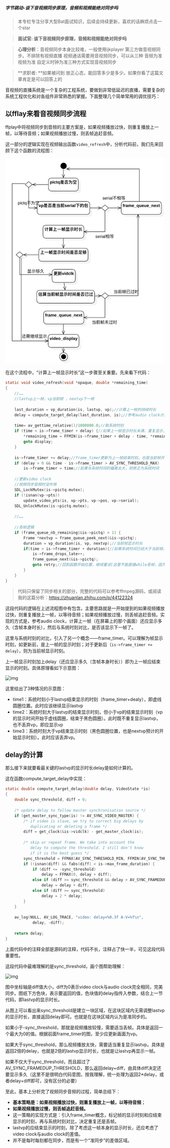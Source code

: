 ##### 字节跳动-谈下音视频同步原理，音频和视频能绝对同步吗

> 本专栏专注分享大型Bat面试知识，后续会持续更新，喜欢的话麻烦点击一个star
>
> 

> **面试官:  谈下音视频同步原理，音频和视频能绝对同步吗**

> **心理分析**：音视频同步本身比较难，一般使用ijkplayer 第三方做音视频同步。不排除有视频直播  视频通话需要用音视频同步，可以从三种 音频为准 视频为准  自定义时钟为准三种方式实现音视频同步

> **求职者: **如果被问到 放正心态，能回答多少是多少。如果你看了这篇文章肯定是可以回答上的

音视频的直播系统是一个复杂的工程系统，要做到非常低延迟的直播，需要复杂的系统工程优化和对各组件非常熟悉的掌握。下面整理几个简单常用的调优技巧：

## 以fflay来看音视频同步流程

ffplay中将视频同步到音频的主要方案是，如果视频播放过快，则重复播放上一帧，以等待音频；如果视频播放过慢，则丢帧追赶音频。

这一部分的逻辑实现在视频输出函数`video_refresh`中，分析代码前，我们先来回顾下这个函数的流程图：

![img](img/v2-6316d7bd07a4cc541da4866b632aa559_hd.jpg)



在这个流程中，“计算上一帧显示时长”这一步骤至关重要。先来看下代码：

```c
static void video_refresh(void *opaque, double *remaining_time)
{
    //……
    //lastvp上一帧，vp当前帧 ，nextvp下一帧

    last_duration = vp_duration(is, lastvp, vp);//计算上一帧的持续时长
    delay = compute_target_delay(last_duration, is);//参考audio clock计算上一帧真正的持续时长

    time= av_gettime_relative()/1000000.0;//取系统时刻
    if (time < is->frame_timer + delay) {//如果上一帧显示时长未满，重复显示上一帧
        *remaining_time = FFMIN(is->frame_timer + delay - time, *remaining_time);
        goto display;
    }

    is->frame_timer += delay;//frame_timer更新为上一帧结束时刻，也是当前帧开始时刻
    if (delay > 0 && time - is->frame_timer > AV_SYNC_THRESHOLD_MAX)
        is->frame_timer = time;//如果与系统时间的偏离太大，则修正为系统时间

    //更新video clock
    //视频同步音频时没作用
    SDL_LockMutex(is->pictq.mutex);
    if (!isnan(vp->pts))
        update_video_pts(is, vp->pts, vp->pos, vp->serial);
    SDL_UnlockMutex(is->pictq.mutex);

    //……

    //丢帧逻辑
    if (frame_queue_nb_remaining(&is->pictq) > 1) {
        Frame *nextvp = frame_queue_peek_next(&is->pictq);
        duration = vp_duration(is, vp, nextvp);//当前帧显示时长
        if(time > is->frame_timer + duration){//如果系统时间已经大于当前帧，则丢弃当前帧
            is->frame_drops_late++;
            frame_queue_next(&is->pictq);
            goto retry;//回到函数开始位置，继续重试(这里不能直接while丢帧，因为很可能audio clock重新对时了，这样delay值需要重新计算)
        }
    }
}
```

> 代码只保留了同步相关的部分，完整的代码可以参考ffmpeg源码，或阅读我的这篇分析：<https://zhuanlan.zhihu.com/p/44122324>

这段代码的逻辑在上述流程图中有包含。主要思路就是一开始提到的如果视频播放过快，则重复播放上一帧，以等待音频；如果视频播放过慢，则丢帧追赶音频。实现的方式是，参考audio clock，计算上一帧（在屏幕上的那个画面）还应显示多久（含帧本身时长），然后与系统时刻对比，是否该显示下一帧了。

这里与系统时刻的对比，引入了另一个概念——frame_timer。可以理解为帧显示时刻，如更新前，是上一帧的显示时刻；对于更新后（`is->frame_timer += delay`），则为当前帧显示时刻。

上一帧显示时刻加上delay（还应显示多久（含帧本身时长））即为上一帧应结束显示的时刻。具体原理看如下示意图：

![img](https://pic2.zhimg.com/80/v2-67dc4599167db6cf2592d418f12f5dc5_hd.jpg)



这里给出了3种情况的示意图：

- time1：系统时刻小于lastvp结束显示的时刻（frame_timer+dealy），即虚线圆圈位置。此时应该继续显示lastvp
- time2：系统时刻大于lastvp的结束显示时刻，但小于vp的结束显示时刻（vp的显示时间开始于虚线圆圈，结束于黑色圆圈）。此时既不重复显示lastvp，也不丢弃vp，即应显示vp
- time3：系统时刻大于vp结束显示时刻（黑色圆圈位置，也是nextvp预计的开始显示时刻）。此时应该丢弃vp。

## delay的计算

那么接下来就要看最关键的lastvp的显示时长delay是如何计算的。

这在函数compute_target_delay中实现：

```c
static double compute_target_delay(double delay, VideoState *is)
{
    double sync_threshold, diff = 0;

    /* update delay to follow master synchronisation source */
    if (get_master_sync_type(is) != AV_SYNC_VIDEO_MASTER) {
        /* if video is slave, we try to correct big delays by
           duplicating or deleting a frame */
        diff = get_clock(&is->vidclk) - get_master_clock(is);

        /* skip or repeat frame. We take into account the
           delay to compute the threshold. I still don't know
           if it is the best guess */
        sync_threshold = FFMAX(AV_SYNC_THRESHOLD_MIN, FFMIN(AV_SYNC_THRESHOLD_MAX, delay));
        if (!isnan(diff) && fabs(diff) < is->max_frame_duration) {
            if (diff <= -sync_threshold)
                delay = FFMAX(0, delay + diff);
            else if (diff >= sync_threshold && delay > AV_SYNC_FRAMEDUP_THRESHOLD)
                delay = delay + diff;
            else if (diff >= sync_threshold)
                delay = 2 * delay;
        }
    }

    av_log(NULL, AV_LOG_TRACE, "video: delay=%0.3f A-V=%f\n",
            delay, -diff);

    return delay;
}
```

上面代码中的注释全部是源码的注释，代码不长，注释占了快一半，可见这段代码重要性。

这段代码中最难理解的是sync_threshold，画个图帮助理解：

![img](https://pic3.zhimg.com/80/v2-a814b6fcc7521ec6c53cbf6b5e65092a_hd.jpg)



图中坐标轴是diff值大小，diff为0表示video clock与audio clock完全相同，完美同步。图纸下方色块，表示要返回的值，色块值的delay指传入参数，结合上一节代码，即lastvp的显示时长。

从图上可以看出来sync_threshold是建立一块区域，在这块区域内无需调整lastvp的显示时长，直接返回delay即可。也就是在这块区域内认为是准同步的。

如果小于-sync_threshold，那就是视频播放较慢，需要适当丢帧。具体是返回一个最大为0的值。根据前面frame_timer的图，至少应更新画面为vp。

如果大于sync_threshold，那么视频播放太快，需要适当重复显示lastvp。具体是返回2倍的delay，也就是2倍的lastvp显示时长，也就是让lastvp再显示一帧。

如果不仅大于sync_threshold，而且超过了AV_SYNC_FRAMEDUP_THRESHOLD，那么返回delay+diff，由具体diff决定还要显示多久（这里不是很明白代码意图，按我理解，统一处理为返回2*delay，或者delay+diff即可，没有区分的必要）



至此，基本上分析完了视频同步音频的过程，简单总结下：

- **基本策略是：如果视频播放过快，则重复播放上一帧，以等待音频**；
- **如果视频播放过慢，则丢帧追赶音频。**
- 这一策略的实现方式是：引入frame_timer概念，标记帧的显示时刻和应结束显示的时刻，再与系统时刻对比，决定重复还是丢帧。
- lastvp的应结束显示的时刻，除了考虑这一帧本身的显示时长，还应考虑了video clock与audio clock的差值。
- 并不是每时每刻都在同步，而是有一个“准同步”的差值区域。